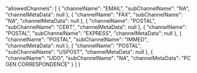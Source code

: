
"allowedChannels": [
            {
                "channelName": "EMAIL",
                "subChannelName": "NA",
                "channelMetaData": null
            },
            {
                "channelName": "FAX",
                "subChannelName": "NA",
                "channelMetaData": null
            },
            {
                "channelName": "POSTAL",
                "subChannelName": "CERT",
                "channelMetaData": null
            },
            {
                "channelName": "POSTAL",
                "subChannelName": "EXPRESS",
                "channelMetaData": null
            },
            {
                "channelName": "POSTAL",
                "subChannelName": "IMMED",
                "channelMetaData": null
            },
            {
                "channelName": "POSTAL",
                "subChannelName": "USPOST",
                "channelMetaData": null
            },
            {
                "channelName": "UDO",
                "subChannelName": "NA",
                "channelMetaData": "PC GEN CORRESPONDENCE"
            }
        ]
    }
